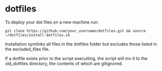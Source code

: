 # dotfiles

To deploy your dot files on a new machine run:

`git clone https://github.com/your_username/dotfiles.git && source ~/dotfiles/install-dotfiles.sh`

Installation symlinks all files in the dotfiles folder but excludes those listed in the excluded_files file. 

If a dotfile exists prior to the script execuiting, the script will mv it to the old_dotfiles directory, the contents of which are gitignored.

